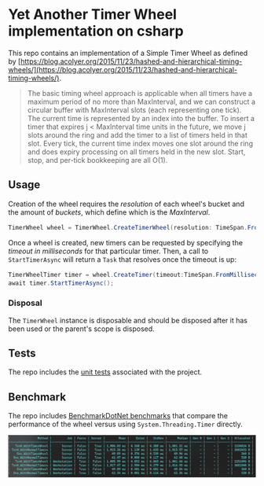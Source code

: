 # Yet Another Timer Wheel implementation on csharp

This repo contains an implementation of a Simple Timer Wheel as defined by [https://blog.acolyer.org/2015/11/23/hashed-and-hierarchical-timing-wheels/](https://blog.acolyer.org/2015/11/23/hashed-and-hierarchical-timing-wheels/).

> The basic timing wheel approach is applicable when all timers have a maximum period of no more than MaxInterval, and we can construct a circular buffer with MaxInterval slots (each representing one tick). The current time is represented by an index into the buffer. To insert a timer that expires j < MaxInterval time units in the future, we move j slots around the ring and add the timer to a list of timers held in that slot. Every tick, the current time index moves one slot around the ring and does expiry processing on all timers held in the new slot. Start, stop, and per-tick bookkeeping are all O(1).

## Usage

Creation of the wheel requires the *resolution* of each wheel's bucket and the amount of *buckets*, which define which is the *MaxInterval*.

```csharp
TimerWheel wheel = TimerWheel.CreateTimerWheel(resolution: TimeSpan.FromMilliseconds(50), buckets: 20);
```

Once a wheel is created, new timers can be requested by specifying the *timeout in milliseconds* for that particular timer. Then, a call to `StartTimerAsync` will return a `Task` that resolves once the timeout is up:

```csharp
TimerWheelTimer timer = wheel.CreateTimer(timeout:TimeSpan.FromMilliseconds(100));
await timer.StartTimerAsync();
```

### Disposal

The `TimerWheel` instance is disposable and should be disposed after it has been used or the parent's scope is disposed.

## Tests

The repo includes the [unit tests](./test) associated with the project.

## Benchmark

The repo includes [BenchmarkDotNet benchmarks](./perf) that compare the performance of the wheel versus using `System.Threading.Timer` directly.

![Benchmark results](./img/perfresults.png)
